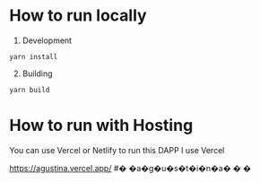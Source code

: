 # How to run locally


1. Development

```
yarn install
```

2. Building

```
yarn build
```

# How to run with Hosting

You can use Vercel or Netlify to run this DAPP
I use Vercel

https://agustina.vercel.app/
#� �a�g�u�s�t�i�n�a�
�
�
